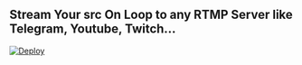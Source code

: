 ## Stream Your src On Loop to any RTMP Server like Telegram, Youtube, Twitch...
[![Deploy](https://www.herokucdn.com/deploy/button.svg)](https://heroku.com/deploy?template=https://github.com/sompalsinghbaghel/livestreaming)
